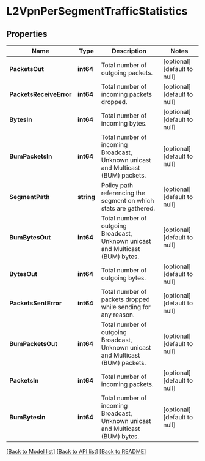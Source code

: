 # L2VpnPerSegmentTrafficStatistics

## Properties
Name | Type | Description | Notes
------------ | ------------- | ------------- | -------------
**PacketsOut** | **int64** | Total number of outgoing packets.  | [optional] [default to null]
**PacketsReceiveError** | **int64** | Total number of incoming packets dropped.  | [optional] [default to null]
**BytesIn** | **int64** | Total number of incoming bytes.  | [optional] [default to null]
**BumPacketsIn** | **int64** | Total number of incoming Broadcast, Unknown unicast and Multicast (BUM) packets.  | [optional] [default to null]
**SegmentPath** | **string** | Policy path referencing the segment on which stats are gathered.  | [optional] [default to null]
**BumBytesOut** | **int64** | Total number of outgoing Broadcast, Unknown unicast and Multicast (BUM) bytes.  | [optional] [default to null]
**BytesOut** | **int64** | Total number of outgoing bytes.  | [optional] [default to null]
**PacketsSentError** | **int64** | Total number of packets dropped while sending for any reason.  | [optional] [default to null]
**BumPacketsOut** | **int64** | Total number of outgoing Broadcast, Unknown unicast and Multicast (BUM) packets.  | [optional] [default to null]
**PacketsIn** | **int64** | Total number of incoming packets.  | [optional] [default to null]
**BumBytesIn** | **int64** | Total number of incoming Broadcast, Unknown unicast and Multicast (BUM) bytes.  | [optional] [default to null]

[[Back to Model list]](../README.md#documentation-for-models) [[Back to API list]](../README.md#documentation-for-api-endpoints) [[Back to README]](../README.md)

